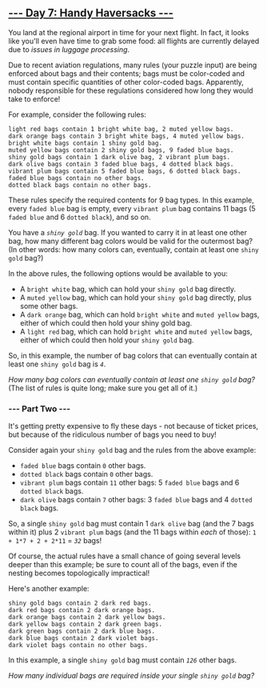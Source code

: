 ## [--- Day 7: Handy Haversacks ---](https://adventofcode.com/2020/day/7)
You land at the regional airport in time for your next flight. In fact, it
looks like you'll even have time to grab some food: all flights are
currently delayed due to *issues in luggage processing*.

Due to recent aviation regulations, many rules (your puzzle input) are
being enforced about bags and their contents; bags must be color-coded and
must contain specific quantities of other color-coded bags. Apparently,
nobody responsible for these regulations considered how long they would
take to enforce!

For example, consider the following rules:

```
light red bags contain 1 bright white bag, 2 muted yellow bags.
dark orange bags contain 3 bright white bags, 4 muted yellow bags.
bright white bags contain 1 shiny gold bag.
muted yellow bags contain 2 shiny gold bags, 9 faded blue bags.
shiny gold bags contain 1 dark olive bag, 2 vibrant plum bags.
dark olive bags contain 3 faded blue bags, 4 dotted black bags.
vibrant plum bags contain 5 faded blue bags, 6 dotted black bags.
faded blue bags contain no other bags.
dotted black bags contain no other bags.
```

These rules specify the required contents for 9 bag types. In this example,
every `faded blue` bag is empty, every `vibrant plum` bag contains 11 bags (5
`faded blue` and 6 `dotted black`), and so on.

You have a *`shiny gold`* bag. If you wanted to carry it in at least one other
bag, how many different bag colors would be valid for the outermost bag?
(In other words: how many colors can, eventually, contain at least one
`shiny gold` bag?)

In the above rules, the following options would be available to you:

 + A `bright white` bag, which can hold your `shiny gold` bag directly.
 + A `muted yellow` bag, which can hold your `shiny gold` bag directly, plus
   some other bags.
 + A `dark orange` bag, which can hold `bright white` and `muted yellow` bags,
   either of which could then hold your shiny gold bag.
 + A `light red` bag, which can hold `bright white` and `muted yellow` bags,
   either of which could then hold your `shiny gold` bag.

So, in this example, the number of bag colors that can eventually contain
at least one `shiny gold` bag is *`4`*.

*How many bag colors can eventually contain at least one `shiny gold` bag?*
(The list of rules is quite long; make sure you get all of it.)

### --- Part Two ---
It's getting pretty expensive to fly these days - not because of ticket
prices, but because of the ridiculous number of bags you need to buy!

Consider again your `shiny gold` bag and the rules from the above example:

 + `faded blue` bags contain `0` other bags.
 + `dotted black` bags contain `0` other bags.
 + `vibrant plum` bags contain `11` other bags: 5 `faded blue` bags and 6
   `dotted black` bags.
 + `dark olive` bags contain `7` other bags: 3 `faded blue` bags and 4
   `dotted black` bags.

So, a single `shiny gold` bag must contain 1 `dark olive` bag (and the 7 bags
within it) plus 2 `vibrant plum` bags (and the 11 bags within *each* of those):
`1 + 1*7 + 2 + 2*11` = *`32`* bags!

Of course, the actual rules have a small chance of going several levels
deeper than this example; be sure to count all of the bags, even if the
nesting becomes topologically impractical!

Here's another example:

```
shiny gold bags contain 2 dark red bags.
dark red bags contain 2 dark orange bags.
dark orange bags contain 2 dark yellow bags.
dark yellow bags contain 2 dark green bags.
dark green bags contain 2 dark blue bags.
dark blue bags contain 2 dark violet bags.
dark violet bags contain no other bags.
```

In this example, a single `shiny gold` bag must contain *`126`* other bags.

*How many individual bags are required inside your single `shiny gold` bag?*
